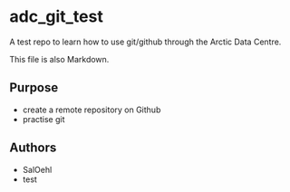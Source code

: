 # adc_git_test
A test repo to learn how to use git/github through the Arctic Data Centre.

This file is also Markdown.

## Purpose

- create a remote repository on Github
- practise git

## Authors

- SalOehl
- test